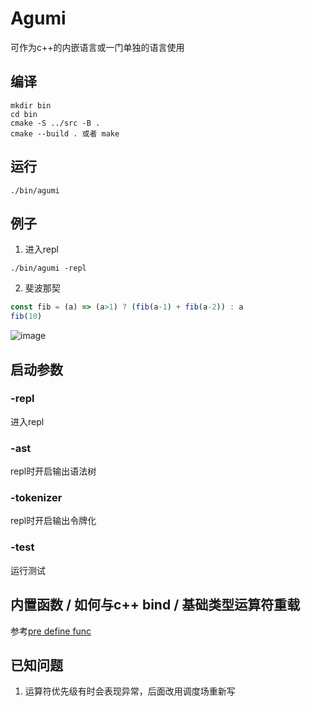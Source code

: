 # Agumi
可作为c++的内嵌语言或一门单独的语言使用

## 编译
```shell
mkdir bin
cd bin
cmake -S ../src -B .
cmake --build . 或者 make
```
## 运行
```shell
./bin/agumi
```
## 例子
1. 进入repl
```shell
./bin/agumi -repl
```
2. 斐波那契
```js
const fib = (a) => (a>1) ? (fib(a-1) + fib(a-2)) : a
fib(10)
```
![image](https://user-images.githubusercontent.com/25872019/118397323-ff982a00-b685-11eb-9bf6-897e5ea5c23e.png)

## 启动参数
### -repl
进入repl
### -ast
repl时开启输出语法树
### -tokenizer
repl时开启输出令牌化
### -test
运行测试
## 内置函数 / 如何与c++ bind / 基础类型运算符重载
参考[pre define func](./src/PreDefineFn.h)
## 已知问题
1. 运算符优先级有时会表现异常，后面改用调度场重新写
